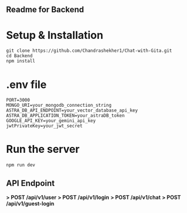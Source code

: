 ## Readme for Backend

# Setup & Installation

```
git clone https://github.com/Chandrashekher1/Chat-with-Gita.git
cd Backend
npm install

```

# .env file

```
PORT=3000
MONGO_URI=your_mongodb_connection_string
ASTRA_DB_API_ENDPOINT=your_vector_database_api_key
ASTRA_DB_APPLICATION_TOKEN=your_astraDB_token
GOOGLE_API_KEY=your_gemini_api_key
jwtPrivateKey=your_jwt_secret
```
# Run the server
```
npm run dev
```

## API Endpoint

**> POST /api/v1/user**
**> POST /api/v1/login**
**> POST /api/v1/chat**
**> POST /api/v1/guest-login**


